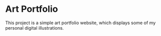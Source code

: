 # Art Portfolio

This project is a simple art portfolio website, which displays some of my personal digital illustrations. 